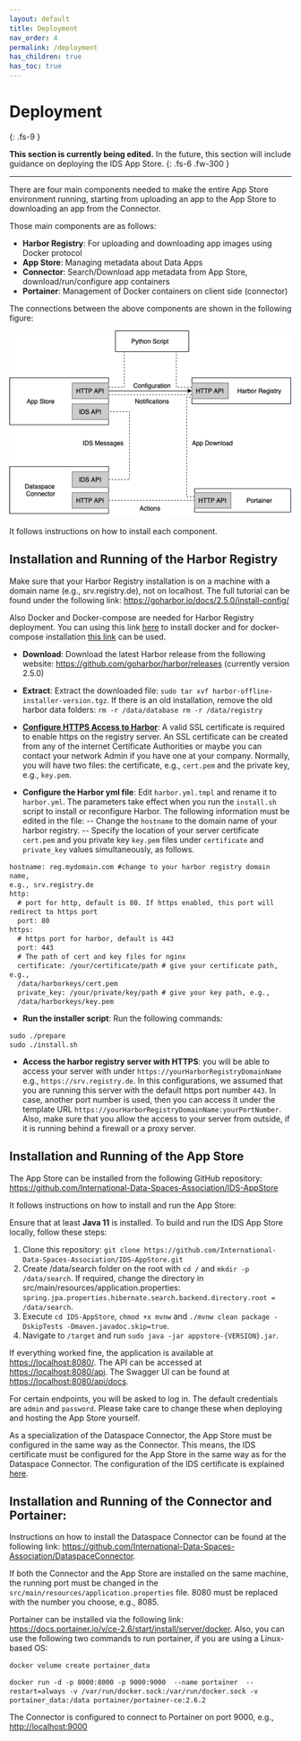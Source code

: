```yaml
---
layout: default
title: Deployment
nav_order: 4
permalink: /deployment
has_children: true
has_toc: true
---
```


# Deployment
{: .fs-9 }

**This section is currently being edited.** In the future, this section will include guidance on deploying the IDS App Store. 
{: .fs-6 .fw-300 }

---

There are four main components needed to make the entire App Store environment running, starting from uploading an app to the App Store to downloading an app from the Connector.  

Those main components are as follows: 
* **Harbor Registry**: For uploading and downloading app images using Docker protocol 
* **App Store**: Managing metadata about Data Apps
* **Connector**: Search/Download app metadata from App Store, download/run/configure app containers
* **Portainer**: Management of Docker containers on client side (connector)

The connections between the above components are shown in the following figure:

![App Store Components](../assets/images/app-store-component-connection.png)

It follows instructions on how to install each component.

## Installation  and Running of the Harbor Registry
Make sure that your Harbor Registry installation is on a machine with a domain name (e.g., srv.registry.de), not on localhost. The full tutorial can be found under the following link: <https://goharbor.io/docs/2.5.0/install-config/>

 Also Docker and Docker-compose are needed for Harbor Registry deployment. You can using this link [here](https://docs.docker.com/engine/install/) to install docker and for docker-compose installation [this link](https://docs.docker.com/compose/install/) can be used. 

- **Download**: 
Download the latest Harbor release from the following website: <https://github.com/goharbor/harbor/releases> (currently version 2.5.0)

- **Extract**: 
Extract the downloaded file: `sudo tar xvf harbor-offline-installer-version.tgz`. 
If there is an old installation, remove the old harbor data folders: `rm -r /data/database rm -r /data/registry` 

- **[Configure HTTPS Access to Harbor](https://goharbor.io/docs/2.5.0/install-config/configure-https/)**: A valid SSL certificate is required to enable https on the registry server. An SSL certificate can be created from any of the internet Certificate Authorities or maybe you can contact your network Admin if you have one at your company. Normally, you will have two files: the certificate, e.g., `cert.pem` and the  private key, e.g., `key.pem`.

- **Configure the Harbor yml file**: 
Edit `harbor.yml.tmpl` and rename it to `harbor.yml`. The parameters take effect when you run the `install.sh` script to install or reconfigure Harbor. The following information must be edited in the file: 
-- Change the `hostname` to the domain name of your harbor registry.
-- Specify the location of your server certificate `cert.pem` and you private key `key.pem` files under `certificate` and `private_key` values simultaneously, as follows.

```
hostname: reg.mydomain.com #change to your harbor registry domain name,
e.g., srv.registry.de
http:
  # port for http, default is 80. If https enabled, this port will redirect to https port
  port: 80
https:
  # https port for harbor, default is 443
  port: 443
  # The path of cert and key files for nginx
  certificate: /your/certificate/path # give your certificate path, e.g.,
  /data/harborkeys/cert.pem
  private_key: /your/private/key/path # give your key path, e.g., 
  /data/harborkeys/key.pem
```
- **Run the installer script**:
Run the following commands:
```
sudo ./prepare 
sudo ./install.sh
```
- **Access the harbor registry server with HTTPS**: you will be able to access your server with under `https://yourHarborRegistryDomainName` e.g., `https://srv.registry.de`. In this configurations, we assumed that you are running this server with the default https port number `443`. In case, another port number is used, then you can access it under the template URL `https://yourHarborRegistryDomainName:yourPortNumber`. Also, make sure that you allow the access to your server from outside, if it is running behind a firewall or a proxy server. 

## Installation and Running of the App Store
The App Store can be installed from the following GitHub repository: <https://github.com/International-Data-Spaces-Association/IDS-AppStore>

It follows instructions on how to install and run the App Store:

Ensure that at least **Java 11** is installed. To build and run the IDS App Store locally, follow these steps:

1. Clone this repository: `git clone https://github.com/International-Data-Spaces-Association/IDS-AppStore.git`
2. Create /data/search folder on the root with `cd /` and `mkdir -p /data/search`. If required, change the directory in src/main/resources/application.properties: `spring.jpa.properties.hibernate.search.backend.directory.root = /data/search`.
3. Execute `cd IDS-AppStore`, `chmod +x mvnw` and `./mvnw clean package -DskipTests -Dmaven.javadoc.skip=true`.
4. Navigate to `/target` and run `sudo java -jar appstore-{VERSION}.jar`.

If everything worked fine, the application is available at <https://localhost:8080/>. The API can be accessed at <https://localhost:8080/api>. The Swagger UI can be found at <https://localhost:8080/api/docs>.

For certain endpoints, you will be asked to log in. The default credentials are `admin` and `password`. Please take care to change these when deploying and hosting the App Store yourself.

As a specialization of the Dataspace Connector, the App Store must be configured in the same way as the Connector. This means, the IDS certificate must be configured for the App Store in the same way as for the Dataspace Connector. 
The configuration of the IDS certificate is explained [here](https://international-data-spaces-association.github.io/DataspaceConnector/Deployment/Configuration).

## Installation and Running of the Connector and Portainer: 

Instructions on how to install the Dataspace Connector can be found at the following link: <https://github.com/International-Data-Spaces-Association/DataspaceConnector>.

If both the Connector and the App Store are installed on the same machine, the running port must be changed in the `src/main/resources/application.properties` file. 8080 must be replaced with the number you choose, e.g., 8085.   

Portainer can be installed via the following link: <https://docs.portainer.io/v/ce-2.6/start/install/server/docker>. Also, you can use the following two commands to run portainer, if you are using a Linux-based OS:
```
docker volume create portainer_data 
```
```
docker run -d -p 8000:8000 -p 9000:9000  --name portainer  --restart=always -v /var/run/docker.sock:/var/run/docker.sock -v portainer_data:/data portainer/portainer-ce:2.6.2 
```

The Connector is configured to connect to Portainer on port 9000, e.g., <http://localhost:9000>




